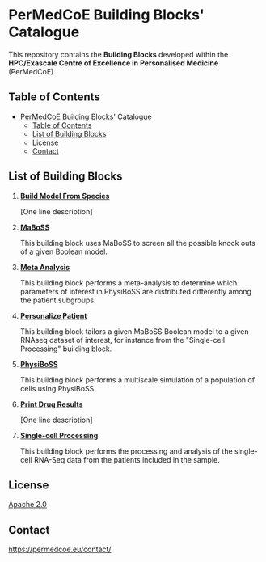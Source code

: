 # PerMedCoE Building Blocks' Catalogue

This repository contains the **Building Blocks** developed within the
**HPC/Exascale Centre of Excellence in Personalised Medicine** (PerMedCoE).

## Table of Contents

- [PerMedCoE Building Blocks' Catalogue](#permedcoe-building-blocks-catalogue)
  - [Table of Contents](#table-of-contents)
  - [List of Building Blocks](#list-of-building-blocks)
  - [License](#license)
  - [Contact](#contact)

## List of Building Blocks

1. [**Build Model From Species**](build_model_from_species/)

    [One line description]

2. [**MaBoSS**](MaBoSS/)

    This building block uses MaBoSS to screen all the possible knock outs of a given Boolean model.

3. [**Meta Analysis**](meta_analysis/)

    This building block performs a meta-analysis to determine which parameters of interest in PhysiBoSS are distributed differently among the patient subgroups.

4. [**Personalize Patient**](personalize_patient/)

    This building block tailors a given MaBoSS Boolean model to a given RNAseq dataset of interest, for instance from the "Single-cell Processing" building block.


5. [**PhysiBoSS**](PhysiBoSS/)

    This building block performs a multiscale simulation of a population of cells using PhysiBoSS.

6. [**Print Drug Results**](print_drug_results/)

    [One line description]

7. [**Single-cell Processing**](single_cell_processing/)

    This building block performs the processing and analysis of the single-cell RNA-Seq data from the patients included in the sample.


## License

[Apache 2.0](https://www.apache.org/licenses/LICENSE-2.0)

## Contact

<https://permedcoe.eu/contact/>
